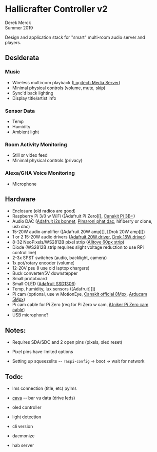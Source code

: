 # Hallicrafter Controller v2

Derek Merck  
Summer 2019  

Design and application stack for "smart" multi-room audio server and players.


## Desiderata

### Music

- Wireless multiroom playback ([Logitech Media Server][])
- Minimal physical controls (volume, mute, skip)
- Sync'd back lighting
- Display title/artist info

[Logitech Media Server]: https://mysqueezebox.com/index/Home

### Sensor Data

- Temp
- Humidity
- Ambient light

### Room Activity Monitoring

- Still or video feed
- Minimal physical controls (privacy)

### Alexa/GHA Voice Monitoring

- Microphone


## Hardware

- Enclosure (old radios are good)
- Raspberry Pi 3/0 w WiFi ([Adafruit Pi Zero][], [Canakit Pi 3B+])
- Audio DAC ([Adafruit i2s bonnet][], [Pimaroni phat dac][], hifiberry or clone, usb dac)
- 15-20W audio amplifier ([Adafruit 20W amp][], [Drok 20W amp][])
- 1 or 2 15-20W audio drivers ([Adafruit 20W driver][], [Drok 15W driver][])
- 8-32 NeoPixels/WS2812B pixel strip ([Alitove 60px strip][])
- Diode (WS2812B strip requires slight voltage reduction to use RPi control line)
- 2-3x SPST switches (audio, backlight, camera)
- 1x pot/rotary encoder (volume)
- 12-20V psu (I use old laptop chargers)
- Buck converter/5V downstepper
- Small protoboard
- Small OLED ([Adafruit SSD1306][])
- Temp, humidity, lux sensors ([Adafruit][])
- Pi cam (optional, use w MotionEye, [Canakit official 8Mpx][], [Arducam 5Mpx][])
- Pi cam cable for Pi Zero (req for Pi Zero w cam, [iUniker Pi Zero cam cable][])
- USB microphone?

[Adafruit Zero]: https://www.adafruit.com/product/3708
[Canakit Pi 3B+]: https://www.canakit.com/raspberry-pi-3-model-b-plus.html

[Adafruit i2s bonnet]: https://www.adafruit.com/product/4037
[Pimaroni phat dac]: https://www.amazon.com/dp/B019U9VC9E/ref=cm_sw_em_r_mt_dp_U_CcdaDbH8AAQY2

[Adafruit 20+20W amp]: https://www.adafruit.com/product/1752
[Drok 15+15W amp]: https://www.amazon.com/dp/B077M526SB/ref=cm_sw_em_r_mt_dp_U_g8caDbHSD9BBQ

[Adafruit 20W driver]: https://www.adafruit.com/product/1732
[Drok 15W driver]: https://www.amazon.com/dp/B01IN8YI4Y/ref=cm_sw_em_r_mt_dp_U_3.caDbQBB57M0

[Alitove 60px strip]: https://www.amazon.com/gp/product/B01MG49QKD/

[Adafruit SSD1306]: https://www.adafruit.com/product/938

[Canakit official 8Mpx]: https://www.canakit.com/raspberry-pi-camera-v2-8mp.html
[Arducam 5Mpx]: https://www.amazon.com/Arducam-Megapixels-Sensor-OV5647-Raspberry/dp/B012V1HEP4

[iUniker Pi Zero cam cable]: https://www.amazon.com/Camera-Cable-iUniker-Raspberry-Ribbon/dp/B07H8Z4XLL/

## Notes:

- Requires SDA/SDC and 2 open pins (pixels, oled reset)
- Pixel pins have limited options

- Setting up squeezelite -- `raspi-config` -> boot -> wait for network


## Todo:

- lms connection (title, etc) pylms
- [cava][] -- bar vu data (drive leds)

- oled controller
- light detection

- cli version
- daemonize
- hab server

[cava]: https://github.com/karlstav/cava